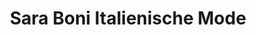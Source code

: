 ---
title: "Sara Boni Italienische Mode"
url: /bad-toelz/sara-boni-italienische-mode/
shop: Kleidung
---